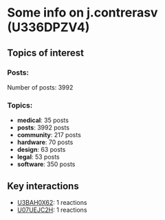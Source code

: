 # Some info on j.contrerasv (U336DPZV4)


## Topics of interest

### Posts: 

Number of posts: 3992

### Topics:

* __medical__: 35 posts
* __posts__: 3992 posts
* __community__: 217 posts
* __hardware__: 70 posts
* __design__: 63 posts
* __legal__: 53 posts
* __software__: 350 posts

## Key interactions 

* [U3BAH0X62](./U3BAH0X62.md): 1 reactions
* [U07UEJC2H](./U07UEJC2H.md): 1 reactions
